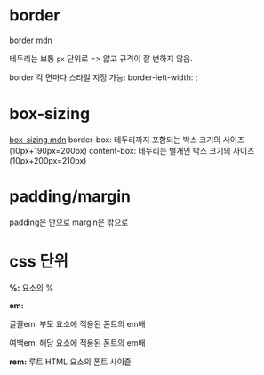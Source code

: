 # border

[border mdn](https://developer.mozilla.org/ko/docs/Web/CSS/border)

테두리는 보통 `px` 단위로 => 얇고 규격이 잘 변하지 않음.

border 각 면마다 스타일 지정 가능: border-left-width: ;

# box-sizing

[box-sizing mdn](https://developer.mozilla.org/en-US/docs/Web/CSS/box-sizing)
border-box: 테두리까지 포함되는 박스 크기의 사이즈(10px+190px=200px)
content-box: 테두리는 별개인 박스 크기의 사이즈 (10px+200px=210px)

# padding/margin

padding은 안으로 margin은 밖으로

# css 단위

**%:** 요소의 %

**em:**

글꼴em: 부모 요소에 적용된 폰트의 em배

여백em: 해당 요소에 적용된 폰트의 em배

**rem:** 루트 HTML 요소의 폰트 사이즡
